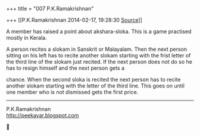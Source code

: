 +++
title = "007 P.K.Ramakrishnan"

+++
[[P.K.Ramakrishnan	2014-02-17, 19:28:30 [Source](https://groups.google.com/g/samskrita/c/uWQpEdoCsIs)]]



A member has raised a point about akshara-sloka. This is a game practised mostly in Kerala.

  

A person recites a slokam in Sanskrit or Malayalam. Then the next person sitting on his left has to recite another slokam starting with the frist letter of the third line of the slokam just recited. If the next person does not do so he has to resign himself and the next person gets a

chance. When the second sloka is recited the next person has to recite another slokam starting with the letter of the third line. This goes on until one member who is not dismissed gets the first price.



-----------------------------------  
P.K.Ramakrishnan  
<http://peekayar.blogspot.com>



